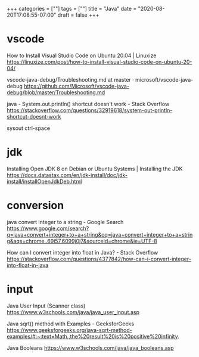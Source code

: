 +++
categories = [""]
tags = [""]
title = "Java"
date = "2020-08-20T17:08:55-07:00"
draft = false
+++

# vscode
How to Install Visual Studio Code on Ubuntu 20.04 | Linuxize
https://linuxize.com/post/how-to-install-visual-studio-code-on-ubuntu-20-04/

vscode-java-debug/Troubleshooting.md at master · microsoft/vscode-java-debug
https://github.com/Microsoft/vscode-java-debug/blob/master/Troubleshooting.md

java - System.out.println() shortcut doesn't work - Stack Overflow
https://stackoverflow.com/questions/32919618/system-out-println-shortcut-doesnt-work

sysout ctrl-space

# jdk
Installing Open JDK 8 on Debian or Ubuntu Systems | Installing the JDK
https://docs.datastax.com/en/jdk-install/doc/jdk-install/installOpenJdkDeb.html

# conversion
java convert integer to a string - Google Search
https://www.google.com/search?q=java+convert+integer+to+a+string&oq=java+convert+integer+to+a+string&aqs=chrome..69i57.6099j0j7&sourceid=chrome&ie=UTF-8

How can I convert integer into float in Java? - Stack Overflow
https://stackoverflow.com/questions/4377842/how-can-i-convert-integer-into-float-in-java

# input

Java User Input (Scanner class)
https://www.w3schools.com/java/java_user_input.asp

Java sqrt() method with Examples - GeeksforGeeks
https://www.geeksforgeeks.org/java-sqrt-method-examples/#:~:text=Math.,the%20result%20is%20positive%20infinity.

Java Booleans
https://www.w3schools.com/java/java_booleans.asp

